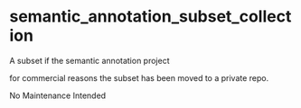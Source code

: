 # semantic_annotation_subset_collection
A subset if the semantic annotation project

for commercial reasons the subset has been moved to a private repo.

No Maintenance Intended

